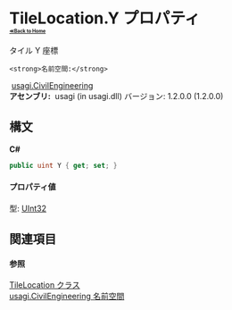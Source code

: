 # TileLocation.Y プロパティ <div style="font-size:30%"><a href="https://github.com/usagi/usagi.cs/blob/master/docs/Home.md">≪Back to Home</a></div> 

タイル Y 座標


    <strong>名前空間:</strong>
&nbsp;<a href="N_usagi_CivilEngineering.md">usagi.CivilEngineering</a><br /><strong>アセンブリ:</strong>
&nbsp;usagi (in usagi.dll) バージョン: 1.2.0.0 (1.2.0.0)

## 構文

**C#**<br />
``` C#
public uint Y { get; set; }
```


#### プロパティ値
型: <a href="http://msdn2.microsoft.com/ja-jp/library/ctys3981" target="_blank">UInt32</a>

## 関連項目


#### 参照
<a href="T_usagi_CivilEngineering_TileLocation.md">TileLocation クラス</a><br /><a href="N_usagi_CivilEngineering.md">usagi.CivilEngineering 名前空間</a><br />